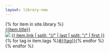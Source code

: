 ```yaml
---
layout: library-new
---
```


<!--Table-->
<div class="w-100 center flex flex-wrap">
<div class="mw8 w-100 center">
{% for item in site.library %}
<div class="pv2 ph2 mv3 w-100 br1 bg-newmba-offwhite flex items-center item" data-item-title="{{item.title}}" data-item-source="{{item.link}}">
<div class="w-40 b"><a class="link black" href="{{item.url}}">{{item.title}}</a></div>
<div class="w-30 f7"><div class="flex"><img class="mr2 v-mid" src="https://www.google.com/s2/favicons?domain={{item.link}}"> <span class="black-70 i"><a class="link black" href="{{item.url}}">{{ item.link | split: "//" | last | split: "/" | first }}</a></span></div></div>
<div class="w-10"></div>
<div class="w-20">{% for tag in item.tags %}<a href="/tag" class="link newmba-purple b">#{{tag}}</a>{% endfor %}</div>
</div>
{% endfor %}
</div>
</div>